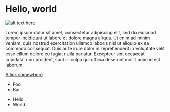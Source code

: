 # Hello, world

![alt text here](./assets/banner.png)

Lorem ipsum dolor sit amet, consectetur adipiscing 
elit, sed do eiusmod tempor <a href="#">incididunt</a> ut labore et 
dolore magna aliqua. Ut enim ad minim veniam, quis 
nostrud exercitation ullamco laboris nisi ut aliquip 
ex ea commodo consequat. Duis aute irure dolor in 
reprehenderit in voluptate velit esse cillum dolore 
eu fugiat nulla pariatur. Excepteur sint occaecat 
cupidatat non proident, sunt in culpa qui officia 
deserunt mollit anim id est laborum.

[A link somewhere](https://www.example.com)

- Foo
- Bar

* Hello
* World
